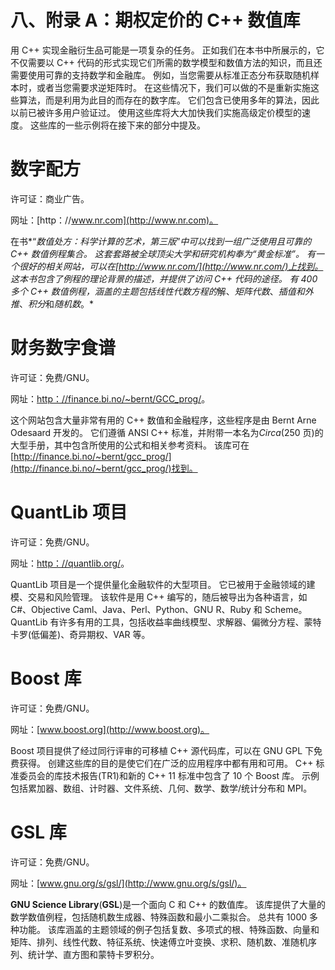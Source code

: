 # 八、附录 A：期权定价的 C++ 数值库

用 C++ 实现金融衍生品可能是一项复杂的任务。 正如我们在本书中所展示的，它不仅需要以 C++ 代码的形式实现它们所需的数学模型和数值方法的知识，而且还需要使用可靠的支持数学和金融库。 例如，当您需要从标准正态分布获取随机样本时，或者当您需要求逆矩阵时。 在这些情况下，我们可以做的不是重新实施这些算法，而是利用为此目的而存在的数字库。 它们包含已使用多年的算法，因此以前已被许多用户验证过。 使用这些库将大大加快我们实施高级定价模型的速度。 这些库的一些示例将在接下来的部分中提及。

# 数字配方

许可证：商业广告。

网址：[http：//www.nr.com](http://www.nr.com)。

在书*“*数值处方：科学计算的艺术，第三版*”*中可以找到一组广泛使用且可靠的 C++ 数值例程集合。 这套套路被全球顶尖大学和研究机构奉为“黄金标准”。 有一个很好的相关网站，可以在[http://www.nr.com/](http://www.nr.com/)上找到。 这本书包含了例程的理论背景的描述，并提供了访问 C++ 代码的途径。 有 400 多个 C++ 数值例程，涵盖的主题包括线性代数方程的*解、*矩阵代数*、*插值和外推*、*积分*和*随机数*。*

# 财务数字食谱

许可证：免费/GNU。

网址：[http：//finance.bi.no/~bernt/GCC_prog/](http://finance.bi.no/~bernt/gcc_prog/)。

这个网站包含大量非常有用的 C++ 数值和金融程序，这些程序是由 Bernt Arne Odesaard 开发的。 它们遵循 ANSI C++ 标准，并附带一本名为*Circa*(250 页)的大型手册，其中包含所使用的公式和相关参考资料。 该库可在[http://finance.bi.no/~bernt/gcc_prog/](http://finance.bi.no/~bernt/gcc_prog/)找到。

# QuantLib 项目

许可证：免费/GNU。

网址：[http：//quantlib.org/](http://quantlib.org/)。

QuantLib 项目是一个提供量化金融软件的大型项目。 它已被用于金融领域的建模、交易和风险管理。 该软件是用 C++ 编写的，随后被导出为各种语言，如 C#、Objective Caml、Java、Perl、Python、GNU R、Ruby 和 Scheme。 QuantLib 有许多有用的工具，包括收益率曲线模型、求解器、偏微分方程、蒙特卡罗(低偏差)、奇异期权、VAR 等。

# Boost 库

许可证：免费/GNU。

网址：[www.boost.org](http://www.boost.org)。

Boost 项目提供了经过同行评审的可移植 C++ 源代码库，可以在 GNU GPL 下免费获得。 创建这些库的目的是使它们在广泛的应用程序中都有用和可用。 C++ 标准委员会的库技术报告(TR1)和新的 C++ 11 标准中包含了 10 个 Boost 库。 示例包括累加器、数组、计时器、文件系统、几何、数学、数学/统计分布和 MPI。

# GSL 库

许可证：免费/GNU。

网址：[www.gnu.org/s/gsl/](http://www.gnu.org/s/gsl/)。

**GNU Science Library**(**GSL**)是一个面向 C 和 C++ 的数值库。 该库提供了大量的数学数值例程，包括随机数生成器、特殊函数和最小二乘拟合。 总共有 1000 多种功能。 该库涵盖的主题领域的例子包括复数、多项式的根、特殊函数、向量和矩阵、排列、线性代数、特征系统、快速傅立叶变换、求积、随机数、准随机序列、统计学、直方图和蒙特卡罗积分。